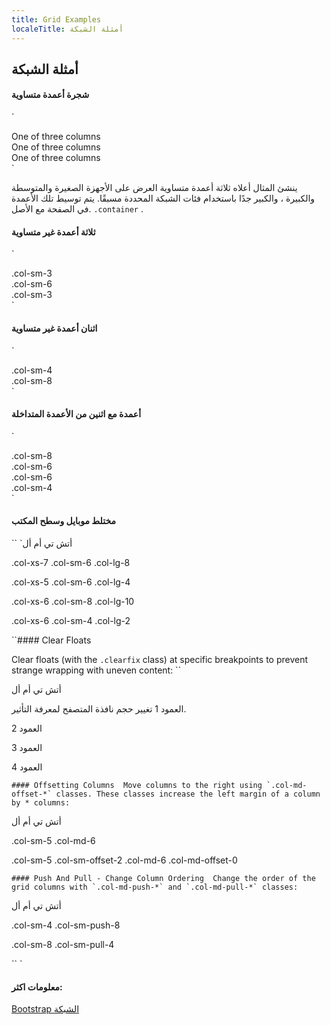 ```yaml
---
title: Grid Examples
localeTitle: أمثلة الشبكة
---
```

## أمثلة الشبكة

#### شجرة أعمدة متساوية

 `
<div class="container"> 
  <div class="row"> 
    <div class="col-sm"> 
      One of three columns 
    </div> 
    <div class="col-sm"> 
      One of three columns 
    </div> 
    <div class="col-sm"> 
      One of three columns 
    </div> 
  </div> 
 </div> 
` 

ينشئ المثال أعلاه ثلاثة أعمدة متساوية العرض على الأجهزة الصغيرة والمتوسطة والكبيرة ، والكبير جدًا باستخدام فئات الشبكة المحددة مسبقًا. يتم توسيط تلك الأعمدة في الصفحة مع الأصل. `.container` .

#### ثلاثة أعمدة غير متساوية

 `
 <div class="row"> 
  <div class="col-sm-3">.col-sm-3</div> 
  <div class="col-sm-6">.col-sm-6</div> 
  <div class="col-sm-3">.col-sm-3</div> 
 </div> 
` 

#### اثنان أعمدة غير متساوية

 `
 <div class="row"> 
  <div class="col-sm-4">.col-sm-4</div> 
  <div class="col-sm-8">.col-sm-8</div> 
 </div> 
` 

#### أعمدة مع اثنين من الأعمدة المتداخلة

 `
 <div class="row"> 
  <div class="col-sm-8"> 
    .col-sm-8 
    <div class="row"> 
      <div class="col-sm-6">.col-sm-6</div> 
      <div class="col-sm-6">.col-sm-6</div> 
    </div> 
  </div> 
  <div class="col-sm-4">.col-sm-4</div> 
 </div> 
` 

#### مختلط موبايل وسطح المكتب

\`\` \`أتش تي أم أل

.col-xs-7 .col-sm-6 .col-lg-8

.col-xs-5 .col-sm-6 .col-lg-4

.col-xs-6 .col-sm-8 .col-lg-10

.col-xs-6 .col-sm-4 .col-lg-2

 ``#### Clear Floats 
 
 Clear floats (with the `.clearfix` class) at specific breakpoints to prevent strange wrapping with uneven content: 
`` 

أتش تي أم أل

العمود 1 تغيير حجم نافذة المتصفح لمعرفة التأثير.

العمود 2

العمود 3

العمود 4

 ``#### Offsetting Columns 
 Move columns to the right using `.col-md-offset-*` classes. These classes increase the left margin of a column by * columns: 
`` 

أتش تي أم أل

.col-sm-5 .col-md-6

.col-sm-5 .col-sm-offset-2 .col-md-6 .col-md-offset-0

 ``#### Push And Pull - Change Column Ordering 
 Change the order of the grid columns with `.col-md-push-*` and `.col-md-pull-*` classes: 
`` 

أتش تي أم أل

.col-sm-4 .col-sm-push-8

.col-sm-8 .col-sm-pull-4

\`\` \`

#### معلومات اكثر:

[Bootstrap الشبكة](https://getbootstrap.com/docs/4.0/layout/grid/)